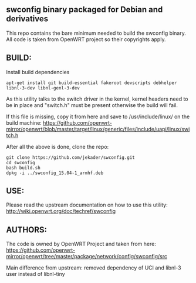 swconfig binary packaged for Debian and derivatives
---------------------------------------------------

This repo contains the bare minimum needed to build
the swconfig binary. All code is taken from OpenWRT
project so their copyrights apply.

BUILD:
------

Install build dependencies

    apt-get install git build-essential fakeroot devscripts debhelper libnl-3-dev libnl-genl-3-dev

As this utility talks to the switch driver in the kernel, kernel headers need to be in
place and "switch.h" must be present otherwise the build will fail.

If this file is missing, copy it from here and save to /usr/include/linux/ on the build machine:
https://github.com/openwrt-mirror/openwrt/blob/master/target/linux/generic/files/include/uapi/linux/switch.h

After all the above is done, clone the repo:

    git clone https://github.com/jekader/swconfig.git
    cd swconfig
    bash build.sh
    dpkg -i ../swconfig_15.04-1_armhf.deb

USE:
----

Please read the upstream documentation on how to use this utility:
http://wiki.openwrt.org/doc/techref/swconfig

AUTHORS:
--------

The code is owned by OpenWRT Project and taken from here:
https://github.com/openwrt-mirror/openwrt/tree/master/package/network/config/swconfig/src

Main difference from upstream: removed dependency of UCI and libnl-3 user instead of libnl-tiny
